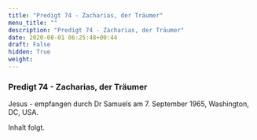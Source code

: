 ```yaml
---
title: "Predigt 74 - Zacharias, der Träumer"
menu_title: ""
description: "Predigt 74 - Zacharias, der Träumer"
date: 2020-08-01 06:25:48+00:44
draft: False
hidden: True
weight:
---
```

### Predigt 74 - Zacharias, der Träumer

Jesus - empfangen durch Dr Samuels am 7. September 1965, Washington, DC, USA.

Inhalt folgt.
